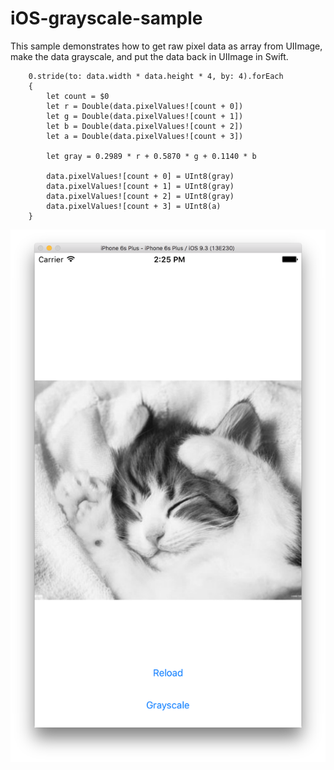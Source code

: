 # iOS-grayscale-sample

This sample demonstrates how to get raw pixel data as array from UIImage, make the data grayscale, and put the data back in UIImage in Swift. 

        0.stride(to: data.width * data.height * 4, by: 4).forEach
        {
            let count = $0
            let r = Double(data.pixelValues![count + 0])
            let g = Double(data.pixelValues![count + 1])
            let b = Double(data.pixelValues![count + 2])
            let a = Double(data.pixelValues![count + 3])
            
            let gray = 0.2989 * r + 0.5870 * g + 0.1140 * b
            
            data.pixelValues![count + 0] = UInt8(gray)
            data.pixelValues![count + 1] = UInt8(gray)
            data.pixelValues![count + 2] = UInt8(gray)
            data.pixelValues![count + 3] = UInt8(a)
        }

![Screenshot](https://github.com/ueda-keisuke/iOS-grayscale-sample/blob/image/screenshot.png "Screenshot")

